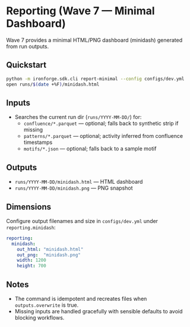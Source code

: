 # Reporting (Wave 7 — Minimal Dashboard)

Wave 7 provides a minimal HTML/PNG dashboard (minidash) generated from run outputs.

## Quickstart
```bash
python -m ironforge.sdk.cli report-minimal --config configs/dev.yml
open runs/$(date +%F)/minidash.html
```

## Inputs
- Searches the current run dir (`runs/YYYY-MM-DD/`) for:
  - `confluence/*.parquet` — optional; falls back to synthetic strip if missing
  - `patterns/*.parquet` — optional; activity inferred from confluence timestamps
  - `motifs/*.json` — optional; falls back to a sample motif

## Outputs
- `runs/YYYY-MM-DD/minidash.html` — HTML dashboard
- `runs/YYYY-MM-DD/minidash.png` — PNG snapshot

## Dimensions
Configure output filenames and size in `configs/dev.yml` under `reporting.minidash`:
```yaml
reporting:
  minidash:
    out_html: "minidash.html"
    out_png:  "minidash.png"
    width: 1200
    height: 700
```

## Notes
- The command is idempotent and recreates files when `outputs.overwrite` is true.
- Missing inputs are handled gracefully with sensible defaults to avoid blocking workflows.


